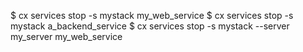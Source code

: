 <!-- layout:code post: services_example -->


$ cx services stop -s mystack my_web_service
$ cx services stop -s mystack a_backend_service
$ cx services stop -s mystack --server my_server my_web_service
